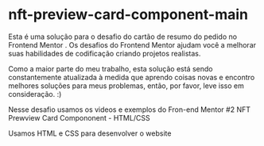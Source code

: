 # nft-preview-card-component-main

Esta é uma solução para o desafio do cartão de resumo do pedido no Frontend Mentor . Os desafios do Frontend Mentor ajudam você a melhorar suas habilidades de codificação criando projetos realistas.

Como a maior parte do meu trabalho, esta solução está sendo constantemente atualizada à medida que aprendo coisas novas e encontro melhores soluções para meus problemas, então, por favor, leve isso em consideração. :)

Nesse desafio usamos os videos e exemplos do Fron-end Mentor #2 NFT Prewview Card Compononent - HTML/CSS

Usamos HTML e CSS para desenvolver o website 
